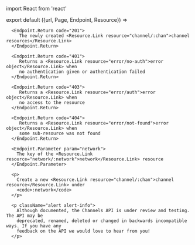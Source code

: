 import React from 'react'

export default ({url, Page, Endpoint, Resource}) =>
   <Endpoint
      url={url}
      stability="alpha"
      group="channels"
      method="post"
      path="/_channels/chan/:network"
      beta={true}>

      <Endpoint.Return code="201">
         The newly created <Resource.Link resource="channel/:chan">channel resources</Resource.Link>
      </Endpoint.Return>

      <Endpoint.Return code="401">
         Returns a <Resource.Link resource="error/no-auth">error object</Resource.Link> when
         no authentication given or authentication failed
      </Endpoint.Return>

      <Endpoint.Return code="403">
         Returns a <Resource.Link resource="error/auth">error object</Resource.Link> when
         no access to the resource
      </Endpoint.Return>

      <Endpoint.Return code="404">
         Returns a <Resource.Link resource="error/not-found">error object</Resource.Link> when
         some sub-resource was not found
      </Endpoint.Return>

      <Endpoint.Parameter param="network">
        The key of the <Resource.Link resource="network/:network">network</Resource.Link> resource
      </Endpoint.Parameter>

      <p>
        Create a new <Resource.Link resource="channel/:chan">channel resource</Resource.Link> under
        <code>:network</code>
      </p>

      <p className="alert alert-info">
        Although documented, the Channels API is under review and testing. The API may be
        deprecated, renamed, deleted or changed in backwards incompatible ways. If you have any
        feedback on the API we would love to hear from you!
      </p>
   </Endpoint>
